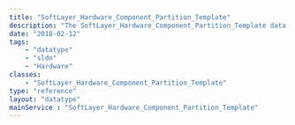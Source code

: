 ```yaml
---
title: "SoftLayer_Hardware_Component_Partition_Template"
description: "The SoftLayer_Hardware_Component_Partition_Template data type contains general information relating to a single SoftLayer partition template.  Partition templates group 1 or more partition configurations that can be used to predefine how a hard drive's partitions will be configured. "
date: "2018-02-12"
tags:
    - "datatype"
    - "sldn"
    - "Hardware"
classes:
    - "SoftLayer_Hardware_Component_Partition_Template"
type: "reference"
layout: "datatype"
mainService : "SoftLayer_Hardware_Component_Partition_Template"
---
```

